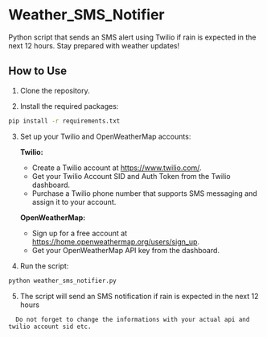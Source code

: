 # Weather_SMS_Notifier
Python script that sends an SMS alert using Twilio if rain is expected in the next 12 hours. Stay prepared with weather updates!


## How to Use

1. Clone the repository.

2. Install the required packages:

```bash
pip install -r requirements.txt
```

3. Set up your Twilio and OpenWeatherMap accounts:

   **Twilio:**
   - Create a Twilio account at https://www.twilio.com/.
   - Get your Twilio Account SID and Auth Token from the Twilio dashboard.
   - Purchase a Twilio phone number that supports SMS messaging and assign it to your account.

   **OpenWeatherMap:**
   - Sign up for a free account at https://home.openweathermap.org/users/sign_up.
   - Get your OpenWeatherMap API key from the dashboard.

4. Run the script:

```bash
python weather_sms_notifier.py
```

5. The script will send an SMS notification if rain is expected in the next 12 hours
  ```
    Do not forget to change the informations with your actual api and twilio account sid etc.
  ```
